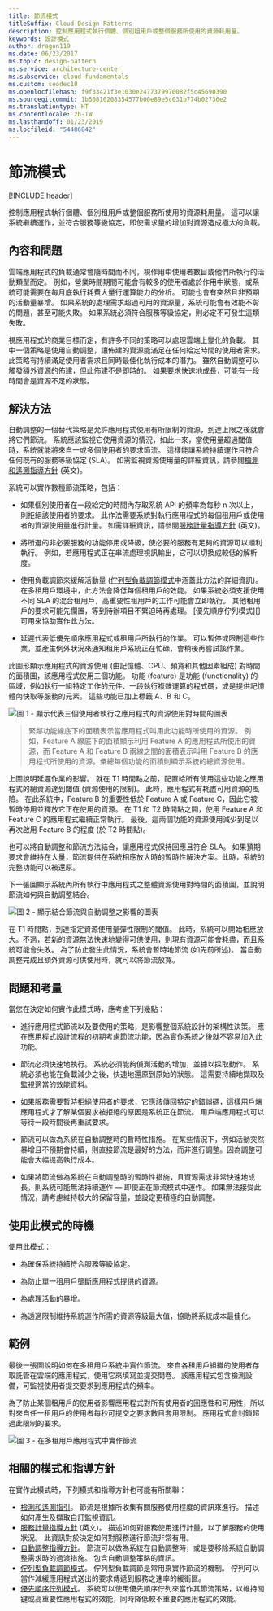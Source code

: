 ```yaml
---
title: 節流模式
titleSuffix: Cloud Design Patterns
description: 控制應用程式執行個體、個別租用戶或整個服務所使用的資源耗用量。
keywords: 設計模式
author: dragon119
ms.date: 06/23/2017
ms.topic: design-pattern
ms.service: architecture-center
ms.subservice: cloud-fundamentals
ms.custom: seodec18
ms.openlocfilehash: f9f33421f3e1030e2477379970082f5c45690390
ms.sourcegitcommit: 1b50810208354577b00e89e5c031b774b02736e2
ms.translationtype: HT
ms.contentlocale: zh-TW
ms.lasthandoff: 01/23/2019
ms.locfileid: "54486842"
---
```

# <a name="throttling-pattern"></a>節流模式

[!INCLUDE [header](../_includes/header.md)]

控制應用程式執行個體、個別租用戶或整個服務所使用的資源耗用量。 這可以讓系統繼續運作，並符合服務等級協定，即使需求量的增加對資源造成極大的負載。

## <a name="context-and-problem"></a>內容和問題

雲端應用程式的負載通常會隨時間而不同，視作用中使用者數目或他們所執行的活動類型而定。 例如，營業時間期間可能會有較多的使用者處於作用中狀態，或系統可能需要在每月底執行耗費大量行運算能力的分析。 可能也會有突然且非預期的活動量暴增。 如果系統的處理需求超過可用的資源量，系統可能會有效能不彰的問題，甚至可能失敗。 如果系統必須符合服務等級協定，則必定不可發生這類失敗。

視應用程式的商業目標而定，有許多不同的策略可以處理雲端上變化的負載。 其中一個策略是使用自動調整，讓佈建的資源能滿足在任何給定時間的使用者需求。 此策略有持續滿足使用者需求且同時最佳化執行成本的潛力。 雖然自動調整可以觸發額外資源的佈建，但此佈建不是即時的。 如果要求快速地成長，可能有一段時間會是資源不足的狀態。

## <a name="solution"></a>解決方法

自動調整的一個替代策略是允許應用程式使用有所限制的資源，到達上限之後就會將它們節流。 系統應該監視它使用資源的情況，如此一來，當使用量超過閾值時，系統就能將來自一或多個使用者的要求節流。 這樣能讓系統持續運作且符合任何既有的服務等級協定 (SLA)。 如需監視資源使用量的詳細資訊，請參閱[檢測和遙測指導方針](https://msdn.microsoft.com/library/dn589775.aspx) \(英文\)。

系統可以實作數種節流策略，包括：

- 如果個別使用者在一段給定的時間內存取系統 API 的頻率為每秒 n 次以上，則拒絕該使用者的要求。 此作法需要系統對執行應用程式的每個租用戶或使用者的資源使用量進行計量。 如需詳細資訊，請參閱[服務計量指導方針](https://msdn.microsoft.com/library/dn589796.aspx) \(英文\)。

- 將所選的非必要服務的功能停用或降級，使必要的服務有足夠的資源可以順利執行。 例如，若應用程式正在串流處理視訊輸出，它可以切換成較低的解析度。

- 使用負載調節來緩解活動量 ([佇列型負載調節模式](./queue-based-load-leveling.md)中涵蓋此方法的詳細資訊)。 在多租用戶環境中，此方法會降低每個租用戶的效能。 如果系統必須支援使用不同 SLA 的混合租用戶，高重要性租用戶的工作可能會立即執行。 其他租用戶的要求可能先擱置，等到待辦項目不緊迫時再處理。 [優先順序佇列模式][] 可用來協助實作此方法。

- 延遲代表低優先順序應用程式或租用戶所執行的作業。 可以暫停或限制這些作業，並產生例外狀況來通知租用戶系統正在忙碌，會稍後再嘗試該作業。

此圖形顯示應用程式的資源使用 (由記憶體、CPU、頻寬和其他因素組成) 對時間的面積圖，該應用程式使用三個功能。 功能 (feature) 是功能 (functionality) 的區域，例如執行一組特定工作的元件、一段執行複雜運算的程式碼，或是提供記憶體內快取等服務的元素。 這些功能已加上標籤 A、B 和 C。

![圖 1 - 顯示代表三個使用者執行之應用程式的資源使用對時間的圖表](./_images/throttling-resource-utilization.png)

> 緊鄰功能線底下的面積表示當應用程式叫用此功能時所使用的資源。 例如，Feature A 線底下的面積顯示利用 Feature A 的應用程式所使用的資源，而 Feature A 和 Feature B 兩線之間的面積表示叫用 Feature B 的應用程式所使用的資源。彙總每個功能的面積則顯示系統的總資源使用。

上圖說明延遲作業的影響。 就在 T1 時間點之前，配置給所有使用這些功能之應用程式的總資源達到閾值 (資源使用的限制)。 此時，應用程式有耗盡可用資源的風險。 在此系統中，Feature B 的重要性低於 Feature A 或 Feature C，因此它被暫時停用並釋放它正在使用的資源。 在 T1 和 T2 時間點之間，使用 Feature A 和 Feature C 的應用程式繼續正常執行。 最後，這兩個功能的資源使用減少到足以再次啟用 Feature B 的程度 (於 T2 時間點)。

也可以將自動調整和節流方法結合，讓應用程式保持回應且符合 SLA。 如果預期要求會維持在大量，節流提供在系統相應放大時的暫時性解決方案。此時，系統的完整功能可以被還原。

下一張圖顯示系統內所有執行中應用程式之整體資源使用對時間的面積圖，並說明節流如何與自動調整結合。

![圖 2 - 顯示結合節流與自動調整之影響的圖表](./_images/throttling-autoscaling.png)

在 T1 時間點，到達指定資源使用量彈性限制的閾值。 此時，系統可以開始相應放大。不過，若新的資源無法快速地變得可供使用，則現有資源可能會耗盡，而且系統可能會失敗。 為了防止發生此情況，系統會暫時地節流 (如先前所述)。 當自動調整完成且額外資源可供使用時，就可以將節流放寬。

## <a name="issues-and-considerations"></a>問題和考量

當您在決定如何實作此模式時，應考慮下列幾點：

- 進行應用程式節流以及要使用的策略，是影響整個系統設計的架構性決策。 應在應用程式設計流程的初期考慮節流功能，因為實作系統之後就不容易加入此功能。

- 節流必須快速地執行。 系統必須能夠偵測活動的增加，並據以採取動作。 系統必須也能在負載減少之後，快速地還原到原始的狀態。 這需要持續地擷取及監視適當的效能資料。

- 如果服務需要暫時拒絕使用者的要求，它應該傳回特定的錯誤碼，這樣用戶端應用程式才了解某個要求被拒絕的原因是系統正在節流。 用戶端應用程式可以等待一段時間後再重試要求。

- 節流可以做為系統在自動調整時的暫時性措施。 在某些情況下，例如活動突然暴增且不預期會持續，則直接節流是最好的方法，而非進行調整。因為調整可能會大幅提高執行成本。

- 如果將節流做為系統在自動調整時的暫時性措施，且資源需求非常快速地成長，則系統可能無法持續運作 &mdash; 即使正在節流模式中運作。 如果無法接受此情況，請考慮維持較大的保留容量，並設定更積極的自動調整。

## <a name="when-to-use-this-pattern"></a>使用此模式的時機

使用此模式：

- 為確保系統持續符合服務等級協定。

- 為防止單一租用戶壟斷應用程式提供的資源。

- 為處理活動的暴增。

- 為透過限制維持系統運作所需的資源等級最大值，協助將系統成本最佳化。

## <a name="example"></a>範例

最後一張圖說明如何在多租用戶系統中實作節流。 來自各租用戶組織的使用者存取託管在雲端的應用程式，使用它來填寫並提交問卷。 該應用程式包含檢測設備，可監視使用者提交要求到應用程式的頻率。

為了防止某個租用戶的使用者影響應用程式對所有使用者的回應性和可用性，所以對來自任一租用戶的使用者每秒可提交之要求數目套用限制。 應用程式會封鎖超過此限制的要求。

![圖 3 - 在多租用戶應用程式中實作節流](./_images/throttling-multi-tenant.png)

## <a name="related-patterns-and-guidance"></a>相關的模式和指導方針

在實作此模式時，下列模式和指導方針也可能有所關聯：

- [檢測和遙測指引](https://msdn.microsoft.com/library/dn589775.aspx)。 節流是根據所收集有關服務使用程度的資訊來進行。 描述如何產生及擷取自訂監視資訊。
- [服務計量指導方針](https://msdn.microsoft.com/library/dn589796.aspx) \(英文\)。 描述如何對服務使用進行計量，以了解服務的使用狀況。 此資訊對於決定如何對服務進行節流非常有用。
- [自動調整指導方針](https://msdn.microsoft.com/library/dn589774.aspx)。 節流可以做為系統在自動調整時，或是要移除系統自動調整需求時的過渡措施。 包含自動調整策略的資訊。
- [佇列型負載調節模式](./queue-based-load-leveling.md)。 佇列型負載調節是常用來實作節流的機制。 佇列可以當作減緩應用程式送出的要求傳遞到服務之速率的緩衝區。
- [優先順序佇列模式](./priority-queue.md)。 系統可以使用優先順序佇列來當作其節流策略，以維持關鍵或高重要性應用程式的效能，同時降低較不重要的應用程式的效能。
